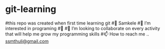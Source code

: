 # git-learning
#this repo was created when first time learning git 
#👋 Samkele
#👀 I’m interested in programing
#🌱 
#💞️ I’m looking to collaborate on every activity that will help me grow my programming skills
#📫 How to reach me .. ssmthuli@gmail.com
